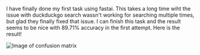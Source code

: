 I have finally done my first task using fastai. This takes a long time wiht the issue with duckduckgo search wassn't working for searching multiple times, but glad they finally fixed that issue.
I can finish this task and the result seems to be nice with 89.71% accuracy in the first attempt. 
Here is the result!

![Image of confusion matrix](/images/)
